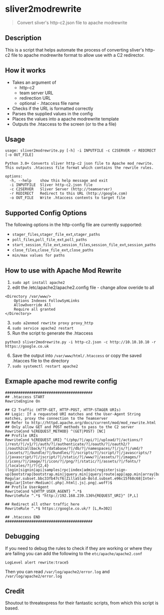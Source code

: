 
# sliver2modrewrite
> Convert sliver's http-c2.json file to apache modrewrite
## Description
This is a script that helps automate the process of converting sliver's http-c2 file to apache modrewrite format to allow use with a C2 redirector.
## How it works
* Takes an argument of
  * http-c2
  * team server URL
  * redirection URL
  * optional - .htaccess file name
* Checks if the URL is formatted correctly
* Parses the supplied values in the config
* Places the values into a apache modrewrite template
* Outputs the .htaccess to the screen (or to the a file)
## Usage
```
usage: sliver2modrewrite.py [-h] -i INPUTFILE -c C2SERVER -r REDIRECT [-o OUT_FILE]

Python 3.0+ Converts sliver http-c2 json file to Apache mod_rewrite. This outputs .htaccess file format which contains the rewrite rules.

options:
  -h, --help    show this help message and exit
  -i INPUTFILE  Sliver http-c2.json file
  -c C2SERVER   Sliver Server (http://teamserver)
  -r REDIRECT   Redirect to this URL (http://google.com)
  -o OUT_FILE   Write .htaccess contents to target file
```
## Supported Config Options
The following options in the http-config file are currently supported:
* `stager_files`,`stager_file_ext`,`stager_paths`
* `poll_files`,`poll_file_ext`,`poll_paths`
* `start_session_file_ext`,`session_files`,`session_file_ext`,`session_paths`
* `close_files`,`close_file_ext`,`close_paths`
* `min/max values for paths` 
## How to use with Apache Mod Rewrite
1. `sudo apt install apache2`
2. edit the /etc/apache2/apache2.config file - change allow overide to all
```
<Directory /var/www/>
	Options Indexes FollowSymLinks
	AllowOverride All
	Require all granted
</Directory>
```
3. `sudo a2enmod rewrite proxy proxy_http`
4. `sudo service apache2 restart`
5. Run the script to generate the .htaccess
```
python3 sliver2modrewrite.py -i http-c2.json -c http://10.10.10.10 -r https://google.co.uk
```
6. Save the output into `/var/www/html/.htaccess` or copy the saved .htacces file to the directory
7. `sudo systemctl restart apache2`

## Exmaple apache mod rewrite config
```
########################################
## .htaccess START
RewriteEngine On

## C2 Traffic (HTTP-GET, HTTP-POST, HTTP-STAGER URIs)
## Logic: If a requested URI matches and the User-Agent String matches, proxy the connection to the Teamserver
## Refer to http://httpd.apache.org/docs/current/mod/mod_rewrite.html
## Only allow GET and POST methods to pass to the C2 server
RewriteCond %{REQUEST_METHOD} ^(GET|POST) [NC]
## Profile URIs
RewriteCond %{REQUEST_URI} ^(/php/?|/api/?|/upload/?|/actions/?|/rest/?|/v1/?|/auth/?|/authenticate/?|/oauth/?|/oauth2/?|/oauth2callback/?|/database/?|/db/?|/namespaces/?|/js/?|/umd/?|/assets/?|/bundle/?|/bundles/?|/scripts/?|/script/?|/javascripts/?|/javascript/?|/jscript/?|/static/?|/www/?|/assets/?|/images/?|/icons/?|/image/?|/icon/?|/png/?|/static/?|/assets/?|/fonts/?|/locales/?|/?){2,4}(login|signin|api|samples|rpc|index|admin|register|sign-up|bootstrap|bootstrap.min|jquery.min|jquery|route|app|app.min|array|backbone|script|email|favicon|sample|example|attribute_text_w01_regular|ZillaSlab-Regular.subset.bbc33fb47cf6|ZillaSlab-Bold.subset.e96c15f68c68|Inter-Regular|Inter-Medium)(.php|.html|.js|.png|.woff)$
## Profile UserAgent
RewriteCond %{HTTP_USER_AGENT} ^.*$
RewriteRule ^.*$ "http://192.168.239.136%{REQUEST_URI}" [P,L]

## Redirect all other traffic here
RewriteRule ^.*$ https://google.co.uk/? [L,R=302]

## .htaccess END
########################################
```


## Debugging

If you need to debug the rules to check if they are working or where they are failing you can add the following to the `etc/apache/apache2.conf`
```
LogLevel alert rewrite:trace5
```
Then you can read `/var/log/apache2/error.log` and `/var/log/apache2/error.log`


## Credit
Shoutout to threatexpress for their fantastic scripts, from which this script is based.
